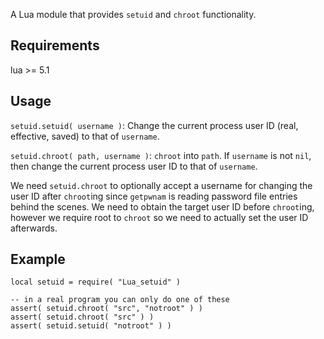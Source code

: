 A Lua module that provides `setuid` and `chroot` functionality.


Requirements
------------

lua >= 5.1


Usage
-----

`setuid.setuid( username )`: Change the current process user ID (real,
effective, saved) to that of `username`.

`setuid.chroot( path, username )`: `chroot` into `path`. If `username`
is not `nil`, then change the current process user ID to that of
`username`. 

We need `setuid.chroot` to optionally accept a username for changing the
user ID after `chroot`ing since `getpwnam` is reading password file
entries behind the scenes. We need to obtain the target user ID before
`chroot`ing, however we require root to `chroot` so we need to actually
set the user ID afterwards.


Example
-------

	local setuid = require( "Lua_setuid" )

	-- in a real program you can only do one of these
	assert( setuid.chroot( "src", "notroot" ) )
	assert( setuid.chroot( "src" ) )
	assert( setuid.setuid( "notroot" ) )

